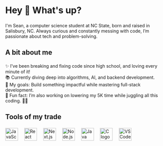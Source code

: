 <h1 align="left">Hey 👋 What's up?</h1>

###

<p align="left">I'm Sean, a computer science student at NC State, born and raised in Salisbury, NC. Always curious and constantly messing with code, I’m passionate about tech and problem-solving.</p>

###

<h2 align="left">A bit about me</h2>

###

<p align="left">✨ I’ve been breaking and fixing code since high school, and loving every minute of it!<br>📚 Currently diving deep into algorithms, AI, and backend development.<br>🎯 My goals: Build something impactful while mastering full-stack development.<br>🎲 Fun fact: I’m also working on lowering my 5K time while juggling all this coding. 🏃‍♂️</p>

###

<h2 align="left">Tools of my trade</h2>

###

<div align="left">
  <img src="https://cdn.jsdelivr.net/gh/devicons/devicon/icons/javascript/javascript-original.svg" height="40" alt="JavaScript"  />
  <img width="12" />
  <img src="https://cdn.jsdelivr.net/gh/devicons/devicon/icons/react/react-original.svg" height="40" alt="React"  />
  <img width="12" />
  <img src="https://cdn.jsdelivr.net/gh/devicons/devicon/icons/nextjs/nextjs-original.svg" height="40" alt="Next.js"  />
  <img width="12" />
  <img src="https://cdn.jsdelivr.net/gh/devicons/devicon/icons/nodejs/nodejs-original.svg" height="40" alt="Node.js"  />
  <img width="12" />
  <img src="https://cdn.jsdelivr.net/gh/devicons/devicon/icons/java/java-original.svg" height="40" alt="Java logo"  />
  <img width="12" />
  <img src="https://cdn.jsdelivr.net/gh/devicons/devicon/icons/c/c-original.svg" height="40" alt="C logo"  />
  <img width="12" />
  <img src="https://cdn.jsdelivr.net/gh/devicons/devicon/icons/vscode/vscode-original.svg" height="40" alt="VS Code logo"  />
</div>
